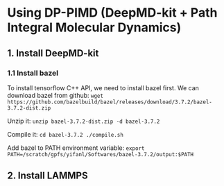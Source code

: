 # Using DP-PIMD (DeepMD-kit + Path Integral Molecular Dynamics)

## 1. Install DeepMD-kit
### 1.1 Install bazel
To install tensorflow C++ API, we need to install bazel first. We can download bazel from github:
`wget https://github.com/bazelbuild/bazel/releases/download/3.7.2/bazel-3.7.2-dist.zip`

Unzip it:
`unzip bazel-3.7.2-dist.zip -d bazel-3.7.2`

Compile it:
`
    cd bazel-3.7.2
    ./compile.sh
`

Add bazel to PATH environment variable:
`export PATH=/scratch/gpfs/yifanl/Softwares/bazel-3.7.2/output:$PATH`

## 2. Install LAMMPS
